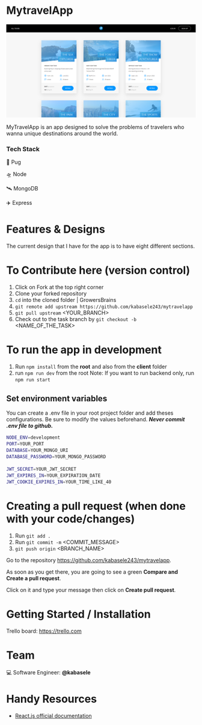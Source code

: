 # MytravelApp

![MyTravel Image](./public/img/Capture.PNG)

MyTravelApp is an app designed to solve the problems of travelers who wanna unique destinations around the world.


### Tech Stack

:rocket: Pug

:flying_saucer: Node

:artificial_satellite: MongoDB

:airplane: Express

# Features & Designs

The current design that I have for the app is to have eight different sections.


# To Contribute here (version control)

1. Click on Fork at the top right corner
2. Clone your forked repository
3. `cd` into the cloned folder | GrowersBrains
4. `git remote add upstream https://github.com/kabasele243/mytravelapp`
5. `git pull upstream` <YOUR_BRANCH>
6. Check out to the task branch by `git checkout -b` <NAME_OF_THE_TASK>

# To run the app in development

1. Run `npm install` from the **root** and also from the **client** folder
2. run `npm run dev` from the root
   Note: If you want to run backend only, run `npm run start`

## Set environment variables

You can create a .env file in your root project folder and add theses configurations. Be sure to modify the values beforehand. **_Never commit .env file to github._**

```bash
NODE_ENV=development
PORT=YOUR_PORT
DATABASE=YOUR_MONGO_URI
DATABASE_PASSWORD=YOUR_MONGO_PASSWORD

JWT_SECRET=YOUR_JWT_SECRET
JWT_EXPIRES_IN=YOUR_EXPIRATION_DATE
JWT_COOKIE_EXPIRES_IN=YOUR_TIME_LIKE_40

```

# Creating a pull request (when done with your code/changes)

1. Run `git add .`
2. Run `git commit -m` <COMMIT_MESSAGE>
3. `git push origin` <BRANCH_NAME>

Go to the repository https://github.com/kabasele243/mytravelapp.

As soon as you get there, you are going to see a green **Compare and Create a pull request**.

Click on it and type your message then click on **Create pull request**.


# Getting Started / Installation


Trello board: https://trello.com

# Team

:computer: Software Engineer: **@kabasele**



# Handy Resources

- [React.js official documentation](https://reactjs.org/docs/getting-started.html)
